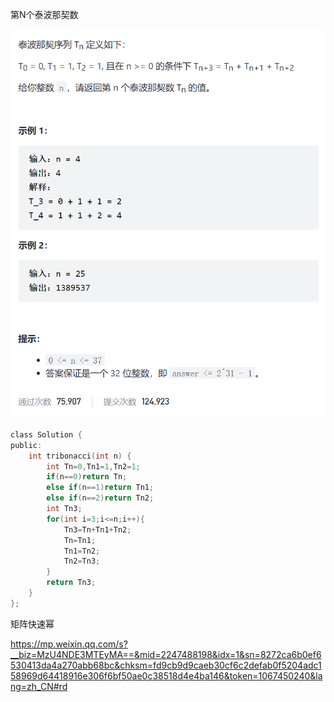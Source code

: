 第N个泰波那契数

![img](image/1632810096818.png)

```c
class Solution {
public:
    int tribonacci(int n) {
        int Tn=0,Tn1=1,Tn2=1;
        if(n==0)return Tn;
        else if(n==1)return Tn1;
        else if(n==2)return Tn2;
        int Tn3;
        for(int i=3;i<=n;i++){
            Tn3=Tn+Tn1+Tn2;
            Tn=Tn1;
            Tn1=Tn2;
            Tn2=Tn3;
        }
        return Tn3;
    }
};
```

矩阵快速幂

https://mp.weixin.qq.com/s?__biz=MzU4NDE3MTEyMA==&mid=2247488198&idx=1&sn=8272ca6b0ef6530413da4a270abb68bc&chksm=fd9cb9d9caeb30cf6c2defab0f5204adc158969d64418916e306f6bf50ae0c38518d4e4ba146&token=1067450240&lang=zh_CN#rd